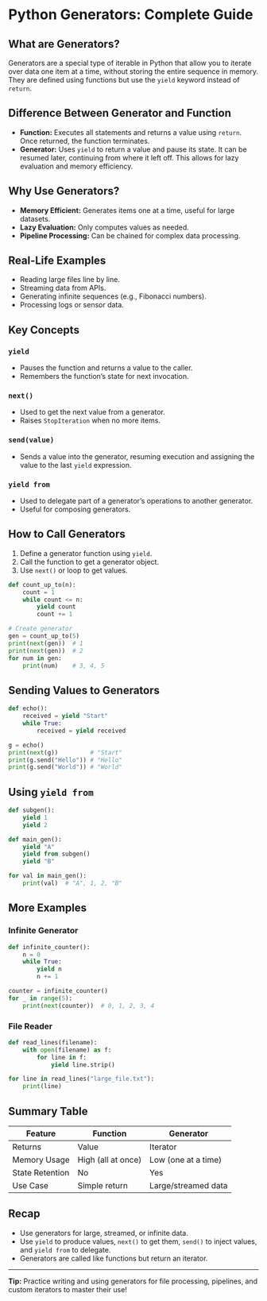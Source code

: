 # Python Generators: Complete Guide

## What are Generators?
Generators are a special type of iterable in Python that allow you to iterate over data one item at a time, without storing the entire sequence in memory. They are defined using functions but use the `yield` keyword instead of `return`.

## Difference Between Generator and Function
- **Function:** Executes all statements and returns a value using `return`. Once returned, the function terminates.
- **Generator:** Uses `yield` to return a value and pause its state. It can be resumed later, continuing from where it left off. This allows for lazy evaluation and memory efficiency.

## Why Use Generators?
- **Memory Efficient:** Generates items one at a time, useful for large datasets.
- **Lazy Evaluation:** Only computes values as needed.
- **Pipeline Processing:** Can be chained for complex data processing.

## Real-Life Examples
- Reading large files line by line.
- Streaming data from APIs.
- Generating infinite sequences (e.g., Fibonacci numbers).
- Processing logs or sensor data.

## Key Concepts
### `yield`
- Pauses the function and returns a value to the caller.
- Remembers the function’s state for next invocation.

### `next()`
- Used to get the next value from a generator.
- Raises `StopIteration` when no more items.

### `send(value)`
- Sends a value into the generator, resuming execution and assigning the value to the last `yield` expression.

### `yield from`
- Used to delegate part of a generator’s operations to another generator.
- Useful for composing generators.

## How to Call Generators
1. Define a generator function using `yield`.
2. Call the function to get a generator object.
3. Use `next()` or loop to get values.

```python
def count_up_to(n):
    count = 1
    while count <= n:
        yield count
        count += 1

# Create generator
gen = count_up_to(5)
print(next(gen))  # 1
print(next(gen))  # 2
for num in gen:
    print(num)    # 3, 4, 5
```

## Sending Values to Generators
```python
def echo():
    received = yield "Start"
    while True:
        received = yield received

g = echo()
print(next(g))         # "Start"
print(g.send("Hello")) # "Hello"
print(g.send("World")) # "World"
```

## Using `yield from`
```python
def subgen():
    yield 1
    yield 2

def main_gen():
    yield "A"
    yield from subgen()
    yield "B"

for val in main_gen():
    print(val)  # "A", 1, 2, "B"
```

## More Examples
### Infinite Generator
```python
def infinite_counter():
    n = 0
    while True:
        yield n
        n += 1

counter = infinite_counter()
for _ in range(5):
    print(next(counter))  # 0, 1, 2, 3, 4
```

### File Reader
```python
def read_lines(filename):
    with open(filename) as f:
        for line in f:
            yield line.strip()

for line in read_lines("large_file.txt"):
    print(line)
```

## Summary Table
| Feature         | Function         | Generator         |
|-----------------|------------------|-------------------|
| Returns         | Value            | Iterator          |
| Memory Usage    | High (all at once)| Low (one at a time)|
| State Retention | No               | Yes               |
| Use Case        | Simple return    | Large/streamed data|

## Recap
- Use generators for large, streamed, or infinite data.
- Use `yield` to produce values, `next()` to get them, `send()` to inject values, and `yield from` to delegate.
- Generators are called like functions but return an iterator.

---
**Tip:** Practice writing and using generators for file processing, pipelines, and custom iterators to master their use!
